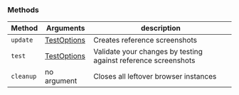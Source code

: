 ### Methods

|Method|Arguments|description|
|------|---------|-----------|
|`update`|[TestOptions](https://github.com/NimaSoroush/differencify#testoptions)|Creates reference screenshots|
|`test`|[TestOptions](https://github.com/NimaSoroush/differencify#testoptions)|Validate your changes by testing against reference screenshots|
|`cleanup`|no argument|Closes all leftover browser instances|
